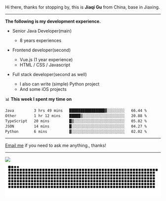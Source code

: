 Hi there, thanks for stopping by, this is **Jiaqi Gu** from China, base in Jiaxing.

---

**The following is my development experience.**

- Senior Java Developer(main)
  - 8 years experiences

- Frontend developer(second)
  - Vue.js (1 year experience)
  - HTML / CSS / Javascript
  
- Full stack developer(second as well)
  - I also can write (simple) Python project
  - And some iOS projects

📊 **This week I spent my time on**
<!--START_SECTION:waka-->

```txt
Java         3 hrs 49 mins   ████████████████▓░░░░░░░░   66.44 %
Other        1 hr 12 mins    █████▒░░░░░░░░░░░░░░░░░░░   20.88 %
TypeScript   20 mins         █▒░░░░░░░░░░░░░░░░░░░░░░░   05.82 %
JSON         14 mins         █░░░░░░░░░░░░░░░░░░░░░░░░   04.27 %
Python       6 mins          ▓░░░░░░░░░░░░░░░░░░░░░░░░   02.02 %
```

<!--END_SECTION:waka-->

---

[Email me](mailto:htk2klwgr@mozmail.com?subject=Hiring_from_GitHub) if you need to ask me anything., thanks!

---

![]( https://visitor-badge.glitch.me/badge?page_id=githubgujiaqi)
![]( https://github.com/droid-Q/droid-Q/raw/output/github-contribution-grid-snake.svg#gh-dark-mode-only)
